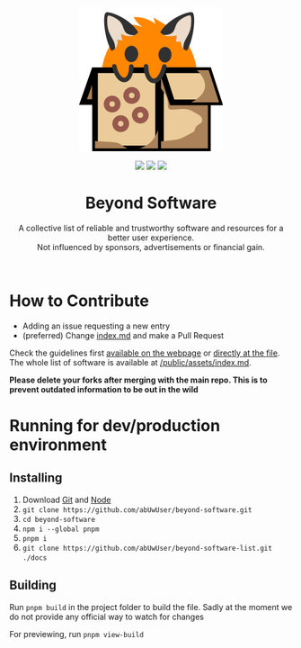 <p align="center"><img src="icon.svg"/></p>
<p align="center">
    <img src="https://img.shields.io/github/issues/abUwUser/beyond-software-list?style=for-the-badge&color=FF8702"/>
    <img src="https://img.shields.io/github/issues-pr/abUwUser/beyond-software-list?style=for-the-badge&color=FF8702"/>
    <a href="https://github.com/abUwUser/beyond-software"><img src="https://img.shields.io/badge/visit%20the%20website%20repo-FF8702?style=for-the-badge"/></a>
</p>
<h1 align="center">Beyond Software</h1>
<p align="center">
    A collective list of reliable and trustworthy software and resources for a better user experience.<br>
    Not influenced by sponsors, advertisements or financial gain.
</p>

<br>

# How to Contribute

- Adding an issue requesting a new entry
- (preferred) Change [index.md](index.md) and make a Pull Request

Check the guidelines first [available on the webpage](https://beyondsoftware.info/#guidelines) or [directly at the file](index.md#guidelines).
The whole list of software is available at [/public/assets/index.md](/public/assets/index.md).

**Please delete your forks after merging with the main repo. This is to prevent outdated information to be out in the wild**

# Running for dev/production environment

## Installing

1. Download [Git](https://git-scm.com/) and [Node](https://nodejs.org/)
2. `git clone https://github.com/abUwUser/beyond-software.git`
3. `cd beyond-software`
4. `npm i --global pnpm`
5. `pnpm i`
6. `git clone https://github.com/abUwUser/beyond-software-list.git ./docs`

## Building

Run `pnpm build` in the project folder to build the file. Sadly at the moment we do not provide any official way to watch for changes

For previewing, run `pnpm view-build`

